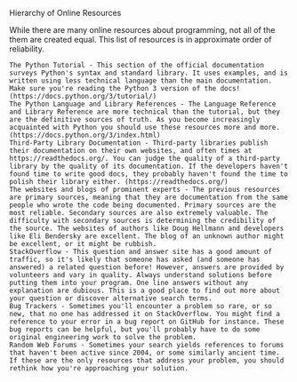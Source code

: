 Hierarchy of Online Resources

While there are many online resources about programming, not all of the them are created equal. This list of resources is in approximate order of reliability.

    The Python Tutorial - This section of the official documentation surveys Python's syntax and standard library. It uses examples, and is written using less technical language than the main documentation. Make sure you're reading the Python 3 version of the docs! (https://docs.python.org/3/tutorial/)
    The Python Language and Library References - The Language Reference and Library Reference are more technical than the tutorial, but they are the definitive sources of truth. As you become increasingly acquainted with Python you should use these resources more and more. (https://docs.python.org/3/index.html)
    Third-Party Library Documentation - Third-party libraries publish their documentation on their own websites, and often times at https://readthedocs.org/. You can judge the quality of a third-party library by the quality of its documentation. If the developers haven't found time to write good docs, they probably haven't found the time to polish their library either. (https://readthedocs.org/)
    The websites and blogs of prominent experts - The previous resources are primary sources, meaning that they are documentation from the same people who wrote the code being documented. Primary sources are the most reliable. Secondary sources are also extremely valuable. The difficulty with secondary sources is determining the credibility of the source. The websites of authors like Doug Hellmann and developers like Eli Bendersky are excellent. The blog of an unknown author might be excellent, or it might be rubbish.
    StackOverflow - This question and answer site has a good amount of traffic, so it's likely that someone has asked (and someone has answered) a related question before! However, answers are provided by volunteers and vary in quality. Always understand solutions before putting them into your program. One line answers without any explanation are dubious. This is a good place to find out more about your question or discover alternative search terms.
    Bug Trackers - Sometimes you'll encounter a problem so rare, or so new, that no one has addressed it on StackOverflow. You might find a reference to your error in a bug report on GitHub for instance. These bug reports can be helpful, but you'll probably have to do some original engineering work to solve the problem.
    Random Web Forums - Sometimes your search yields references to forums that haven't been active since 2004, or some similarly ancient time. If these are the only resources that address your problem, you should rethink how you're approaching your solution.

